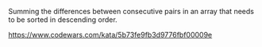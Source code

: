 Summing the differences between consecutive pairs in an array that needs to be sorted in descending order.

https://www.codewars.com/kata/5b73fe9fb3d9776fbf00009e
